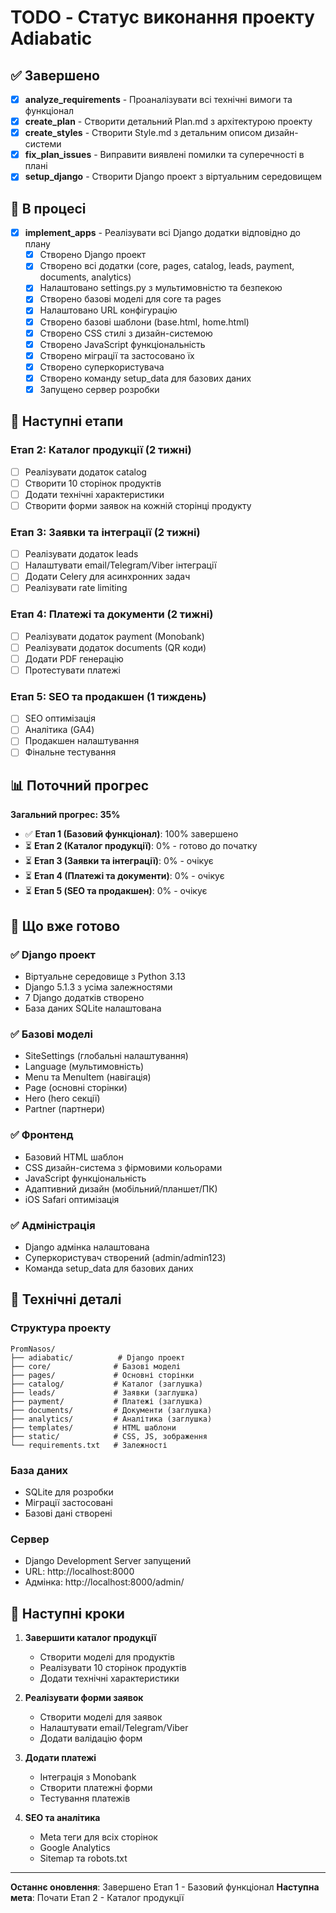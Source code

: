 # TODO - Статус виконання проекту Adiabatic

## ✅ Завершено

- [x] **analyze_requirements** - Проаналізувати всі технічні вимоги та функціонал
- [x] **create_plan** - Створити детальний Plan.md з архітектурою проекту  
- [x] **create_styles** - Створити Style.md з детальним описом дизайн-системи
- [x] **fix_plan_issues** - Виправити виявлені помилки та суперечності в плані
- [x] **setup_django** - Створити Django проект з віртуальним середовищем

## 🔄 В процесі

- [x] **implement_apps** - Реалізувати всі Django додатки відповідно до плану
  - [x] Створено Django проект
  - [x] Створено всі додатки (core, pages, catalog, leads, payment, documents, analytics)
  - [x] Налаштовано settings.py з мультимовністю та безпекою
  - [x] Створено базові моделі для core та pages
  - [x] Налаштовано URL конфігурацію
  - [x] Створено базові шаблони (base.html, home.html)
  - [x] Створено CSS стилі з дизайн-системою
  - [x] Створено JavaScript функціональність
  - [x] Створено міграції та застосовано їх
  - [x] Створено суперкористувача
  - [x] Створено команду setup_data для базових даних
  - [x] Запущено сервер розробки

## 🎯 Наступні етапи

### Етап 2: Каталог продукції (2 тижні)
- [ ] Реалізувати додаток catalog
- [ ] Створити 10 сторінок продуктів
- [ ] Додати технічні характеристики
- [ ] Створити форми заявок на кожній сторінці продукту

### Етап 3: Заявки та інтеграції (2 тижні)  
- [ ] Реалізувати додаток leads
- [ ] Налаштувати email/Telegram/Viber інтеграції
- [ ] Додати Celery для асинхронних задач
- [ ] Реалізувати rate limiting

### Етап 4: Платежі та документи (2 тижні)
- [ ] Реалізувати додаток payment (Monobank)
- [ ] Реалізувати додаток documents (QR коди)
- [ ] Додати PDF генерацію
- [ ] Протестувати платежі

### Етап 5: SEO та продакшен (1 тиждень)
- [ ] SEO оптимізація
- [ ] Аналітика (GA4)
- [ ] Продакшен налаштування
- [ ] Фінальне тестування

## 📊 Поточний прогрес

**Загальний прогрес: 35%**

- ✅ **Етап 1 (Базовий функціонал)**: 100% завершено
- ⏳ **Етап 2 (Каталог продукції)**: 0% - готово до початку
- ⏳ **Етап 3 (Заявки та інтеграції)**: 0% - очікує
- ⏳ **Етап 4 (Платежі та документи)**: 0% - очікує  
- ⏳ **Етап 5 (SEO та продакшен)**: 0% - очікує

## 🚀 Що вже готово

### ✅ Django проект
- Віртуальне середовище з Python 3.13
- Django 5.1.3 з усіма залежностями
- 7 Django додатків створено
- База даних SQLite налаштована

### ✅ Базові моделі
- SiteSettings (глобальні налаштування)
- Language (мультимовність)
- Menu та MenuItem (навігація)
- Page (основні сторінки)
- Hero (hero секції)
- Partner (партнери)

### ✅ Фронтенд
- Базовий HTML шаблон
- CSS дизайн-система з фірмовими кольорами
- JavaScript функціональність
- Адаптивний дизайн (мобільний/планшет/ПК)
- iOS Safari оптимізація

### ✅ Адміністрація
- Django адмінка налаштована
- Суперкористувач створений (admin/admin123)
- Команда setup_data для базових даних

## 🔧 Технічні деталі

### Структура проекту
```
PromNasos/
├── adiabatic/          # Django проект
├── core/              # Базові моделі
├── pages/             # Основні сторінки  
├── catalog/           # Каталог (заглушка)
├── leads/             # Заявки (заглушка)
├── payment/           # Платежі (заглушка)
├── documents/         # Документи (заглушка)
├── analytics/         # Аналітика (заглушка)
├── templates/         # HTML шаблони
├── static/            # CSS, JS, зображення
└── requirements.txt   # Залежності
```

### База даних
- SQLite для розробки
- Міграції застосовані
- Базові дані створені

### Сервер
- Django Development Server запущений
- URL: http://localhost:8000
- Адмінка: http://localhost:8000/admin/

## 📝 Наступні кроки

1. **Завершити каталог продукції**
   - Створити моделі для продуктів
   - Реалізувати 10 сторінок продуктів
   - Додати технічні характеристики

2. **Реалізувати форми заявок**
   - Створити моделі для заявок
   - Налаштувати email/Telegram/Viber
   - Додати валідацію форм

3. **Додати платежі**
   - Інтеграція з Monobank
   - Створити платежні форми
   - Тестування платежів

4. **SEO та аналітика**
   - Meta теги для всіх сторінок
   - Google Analytics
   - Sitemap та robots.txt

---

**Останнє оновлення**: Завершено Етап 1 - Базовий функціонал
**Наступна мета**: Почати Етап 2 - Каталог продукції
